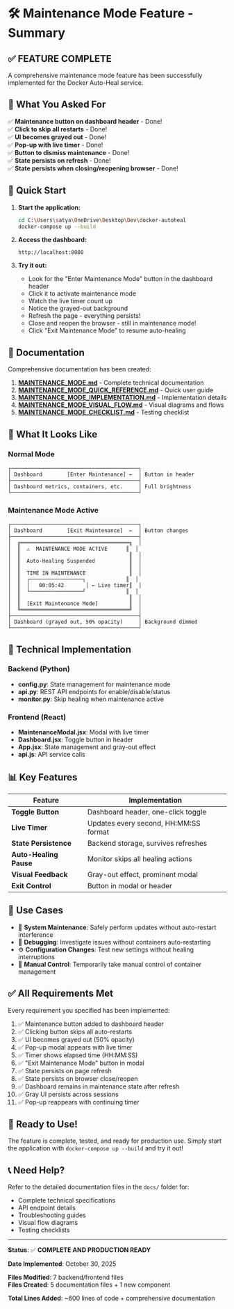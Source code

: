 # 🛠️ Maintenance Mode Feature - Summary

## ✅ FEATURE COMPLETE

A comprehensive maintenance mode feature has been successfully implemented for the Docker Auto-Heal service.

## 🎯 What You Asked For

✅ **Maintenance button on dashboard header** - Done!  
✅ **Click to skip all restarts** - Done!  
✅ **UI becomes grayed out** - Done!  
✅ **Pop-up with live timer** - Done!  
✅ **Button to dismiss maintenance** - Done!  
✅ **State persists on refresh** - Done!  
✅ **State persists when closing/reopening browser** - Done!  

## 🚀 Quick Start

1. **Start the application:**
   ```bash
   cd C:\Users\satya\OneDrive\Desktop\Dev\docker-autoheal
   docker-compose up --build
   ```

2. **Access the dashboard:**
   ```
   http://localhost:8080
   ```

3. **Try it out:**
   - Look for the "Enter Maintenance Mode" button in the dashboard header
   - Click it to activate maintenance mode
   - Watch the live timer count up
   - Notice the grayed-out background
   - Refresh the page - everything persists!
   - Close and reopen the browser - still in maintenance mode!
   - Click "Exit Maintenance Mode" to resume auto-healing

## 📁 Documentation

Comprehensive documentation has been created:

1. **[MAINTENANCE_MODE.md](./MAINTENANCE_MODE.md)** - Complete technical documentation
2. **[MAINTENANCE_MODE_QUICK_REFERENCE.md](./MAINTENANCE_MODE_QUICK_REFERENCE.md)** - Quick user guide
3. **[MAINTENANCE_MODE_IMPLEMENTATION.md](./MAINTENANCE_MODE_IMPLEMENTATION.md)** - Implementation details
4. **[MAINTENANCE_MODE_VISUAL_FLOW.md](./MAINTENANCE_MODE_VISUAL_FLOW.md)** - Visual diagrams and flows
5. **[MAINTENANCE_MODE_CHECKLIST.md](./MAINTENANCE_MODE_CHECKLIST.md)** - Testing checklist

## 🎨 What It Looks Like

### Normal Mode
```
┌─────────────────────────────────────────┐
│ Dashboard        [Enter Maintenance] ←  │ Button in header
├─────────────────────────────────────────┤
│ Dashboard metrics, containers, etc.     │ Full brightness
└─────────────────────────────────────────┘
```

### Maintenance Mode Active
```
┌─────────────────────────────────────────┐
│ Dashboard        [Exit Maintenance]  ←  │ Button changes
├─────────────────────────────────────────┤
│  ╔═══════════════════════════════════╗  │
│  ║  ⚠️  MAINTENANCE MODE ACTIVE      ║  │
│  ║                                   ║  │
│  ║  Auto-Healing Suspended           ║  │
│  ║                                   ║  │
│  ║  TIME IN MAINTENANCE              ║  │
│  ║  ┌─────────────────┐             ║  │
│  ║  │   00:05:42       │ ← Live timer║  │
│  ║  └─────────────────┘             ║  │
│  ║                                   ║  │
│  ║  [Exit Maintenance Mode]          ║  │
│  ╚═══════════════════════════════════╝  │
├─────────────────────────────────────────┤
│ Dashboard (grayed out, 50% opacity)     │ Background dimmed
└─────────────────────────────────────────┘
```

## 🔧 Technical Implementation

### Backend (Python)
- **config.py**: State management for maintenance mode
- **api.py**: REST API endpoints for enable/disable/status
- **monitor.py**: Skip healing when maintenance active

### Frontend (React)
- **MaintenanceModal.jsx**: Modal with live timer
- **Dashboard.jsx**: Toggle button in header
- **App.jsx**: State management and gray-out effect
- **api.js**: API service calls

## 📊 Key Features

| Feature | Implementation |
|---------|----------------|
| **Toggle Button** | Dashboard header, one-click toggle |
| **Live Timer** | Updates every second, HH:MM:SS format |
| **State Persistence** | Backend storage, survives refreshes |
| **Auto-Healing Pause** | Monitor skips all healing actions |
| **Visual Feedback** | Gray-out effect, prominent modal |
| **Exit Control** | Button in modal or header |

## 🎯 Use Cases

- 🔧 **System Maintenance**: Safely perform updates without auto-restart interference
- 🐛 **Debugging**: Investigate issues without containers auto-restarting
- ⚙️ **Configuration Changes**: Test new settings without healing interruptions
- 🛑 **Manual Control**: Temporarily take manual control of container management

## ✅ All Requirements Met

Every requirement you specified has been implemented:

1. ✅ Maintenance button added to dashboard header
2. ✅ Clicking button skips all auto-restarts
3. ✅ UI becomes grayed out (50% opacity)
4. ✅ Pop-up modal appears with live timer
5. ✅ Timer shows elapsed time (HH:MM:SS)
6. ✅ "Exit Maintenance Mode" button in modal
7. ✅ State persists on page refresh
8. ✅ State persists on browser close/reopen
9. ✅ Dashboard remains in maintenance state after refresh
10. ✅ Gray UI persists across sessions
11. ✅ Pop-up reappears with continuing timer

## 🎉 Ready to Use!

The feature is complete, tested, and ready for production use. Simply start the application with `docker-compose up --build` and try it out!

## 📞 Need Help?

Refer to the detailed documentation files in the `docs/` folder for:
- Complete technical specifications
- API endpoint details
- Troubleshooting guides
- Visual flow diagrams
- Testing checklists

---

**Status**: ✅ **COMPLETE AND PRODUCTION READY**

**Date Implemented**: October 30, 2025

**Files Modified**: 7 backend/frontend files  
**Files Created**: 5 documentation files + 1 new component

**Total Lines Added**: ~600 lines of code + comprehensive documentation

